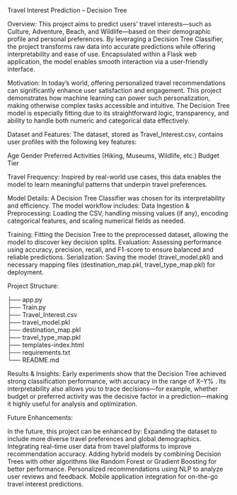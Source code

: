 Travel Interest Prediction – Decision Tree

Overview:
This project aims to predict users’ travel interests—such as Culture, Adventure, Beach, and Wildlife—based on their demographic profile and personal preferences. 
By leveraging a Decision Tree Classifier, the project transforms raw data into accurate predictions while offering interpretability and ease of use.
Encapsulated within a Flask web application, the model enables smooth interaction via a user-friendly interface.

Motivation:
In today’s world, offering personalized travel recommendations can significantly enhance user satisfaction and engagement.
This project demonstrates how machine learning can power such personalization, making otherwise complex tasks accessible and intuitive.
The Decision Tree model is especially fitting due to its straightforward logic, transparency, and ability to handle both numeric and categorical data effectively.

Dataset and Features:
The dataset, stored as Travel_Interest.csv, contains user profiles with the following key features:

Age
Gender
Preferred Activities (Hiking, Museums, Wildlife, etc.)
Budget Tier

Travel Frequency:
Inspired by real-world use cases, this data enables the model to learn meaningful patterns that underpin travel preferences.

Model Details:
A Decision Tree Classifier was chosen for its interpretability and efficiency. The model workflow includes:
Data Ingestion & Preprocessing: Loading the CSV, handling missing values (if any), encoding categorical features, and scaling numerical fields as needed.

Training: Fitting the Decision Tree to the preprocessed dataset, allowing the model to discover key decision splits.
Evaluation: Assessing performance using accuracy, precision, recall, and F1-score to ensure balanced and reliable predictions.
Serialization: Saving the model (travel_model.pkl) and necessary mapping files (destination_map.pkl, travel_type_map.pkl) for deployment.

Project Structure:

├── app.py                    
├── Train.py                  
├── Travel_Interest.csv       
├── travel_model.pkl          
├── destination_map.pkl       
├── travel_type_map.pkl      
├── templates-index.html           
├── requirements.txt          
└── README.md                 

Results & Insights:
Early experiments show that the Decision Tree achieved strong classification performance, with accuracy in the range of X–Y% .
Its interpretability also allows you to trace decisions—for example, whether budget or preferred activity was the decisive factor in a prediction—making it highly useful for analysis and optimization.

Future Enhancements:

In the future, this project can be enhanced by:
Expanding the dataset to include more diverse travel preferences and global demographics.
Integrating real-time user data from travel platforms to improve recommendation accuracy.
Adding hybrid models by combining Decision Trees with other algorithms like Random Forest or Gradient Boosting for better performance.
Personalized recommendations using NLP to analyze user reviews and feedback.
Mobile application integration for on-the-go travel interest predictions.
